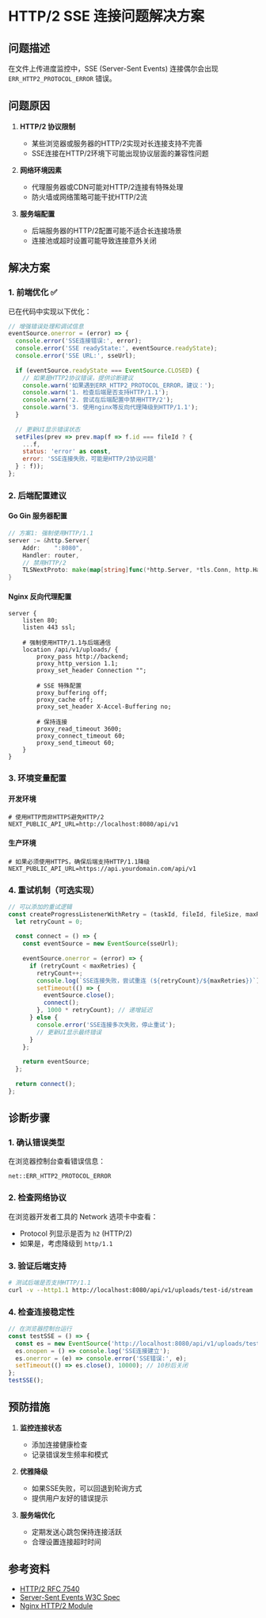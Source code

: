# HTTP/2 SSE 连接问题解决方案

## 问题描述

在文件上传进度监控中，SSE (Server-Sent Events) 连接偶尔会出现 `ERR_HTTP2_PROTOCOL_ERROR` 错误。

## 问题原因

1. **HTTP/2 协议限制**
   - 某些浏览器或服务器的HTTP/2实现对长连接支持不完善
   - SSE连接在HTTP/2环境下可能出现协议层面的兼容性问题

2. **网络环境因素**
   - 代理服务器或CDN可能对HTTP/2连接有特殊处理
   - 防火墙或网络策略可能干扰HTTP/2流

3. **服务端配置**
   - 后端服务器的HTTP/2配置可能不适合长连接场景
   - 连接池或超时设置可能导致连接意外关闭

## 解决方案

### 1. 前端优化 ✅

已在代码中实现以下优化：

```javascript
// 增强错误处理和调试信息
eventSource.onerror = (error) => {
  console.error('SSE连接错误:', error);
  console.error('SSE readyState:', eventSource.readyState);
  console.error('SSE URL:', sseUrl);
  
  if (eventSource.readyState === EventSource.CLOSED) {
    // 如果是HTTP2协议错误，提供诊断建议
    console.warn('如果遇到ERR_HTTP2_PROTOCOL_ERROR，建议：');
    console.warn('1. 检查后端是否支持HTTP/1.1');
    console.warn('2. 尝试在后端配置中禁用HTTP/2');
    console.warn('3. 使用nginx等反向代理降级到HTTP/1.1');
  }
  
  // 更新UI显示错误状态
  setFiles(prev => prev.map(f => f.id === fileId ? {
    ...f,
    status: 'error' as const,
    error: 'SSE连接失败，可能是HTTP/2协议问题'
  } : f));
};
```

### 2. 后端配置建议

#### Go Gin 服务器配置

```go
// 方案1: 强制使用HTTP/1.1
server := &http.Server{
    Addr:    ":8080",
    Handler: router,
    // 禁用HTTP/2
    TLSNextProto: make(map[string]func(*http.Server, *tls.Conn, http.Handler)),
}
```

#### Nginx 反向代理配置

```nginx
server {
    listen 80;
    listen 443 ssl;
    
    # 强制使用HTTP/1.1与后端通信
    location /api/v1/uploads/ {
        proxy_pass http://backend;
        proxy_http_version 1.1;
        proxy_set_header Connection "";
        
        # SSE 特殊配置
        proxy_buffering off;
        proxy_cache off;
        proxy_set_header X-Accel-Buffering no;
        
        # 保持连接
        proxy_read_timeout 3600;
        proxy_connect_timeout 60;
        proxy_send_timeout 60;
    }
}
```

### 3. 环境变量配置

#### 开发环境
```env
# 使用HTTP而非HTTPS避免HTTP/2
NEXT_PUBLIC_API_URL=http://localhost:8080/api/v1
```

#### 生产环境
```env
# 如果必须使用HTTPS，确保后端支持HTTP/1.1降级
NEXT_PUBLIC_API_URL=https://api.yourdomain.com/api/v1
```

### 4. 重试机制（可选实现）

```javascript
// 可以添加的重试逻辑
const createProgressListenerWithRetry = (taskId, fileId, fileSize, maxRetries = 3) => {
  let retryCount = 0;
  
  const connect = () => {
    const eventSource = new EventSource(sseUrl);
    
    eventSource.onerror = (error) => {
      if (retryCount < maxRetries) {
        retryCount++;
        console.log(`SSE连接失败，尝试重连 (${retryCount}/${maxRetries})`);
        setTimeout(() => {
          eventSource.close();
          connect();
        }, 1000 * retryCount); // 递增延迟
      } else {
        console.error('SSE连接多次失败，停止重试');
        // 更新UI显示最终错误
      }
    };
    
    return eventSource;
  };
  
  return connect();
};
```

## 诊断步骤

### 1. 确认错误类型

在浏览器控制台查看错误信息：

```
net::ERR_HTTP2_PROTOCOL_ERROR
```

### 2. 检查网络协议

在浏览器开发者工具的 Network 选项卡中查看：
- Protocol 列显示是否为 `h2` (HTTP/2)
- 如果是，考虑降级到 `http/1.1`

### 3. 验证后端支持

```bash
# 测试后端是否支持HTTP/1.1
curl -v --http1.1 http://localhost:8080/api/v1/uploads/test-id/stream
```

### 4. 检查连接稳定性

```javascript
// 在浏览器控制台运行
const testSSE = () => {
  const es = new EventSource('http://localhost:8080/api/v1/uploads/test/stream');
  es.onopen = () => console.log('SSE连接建立');
  es.onerror = (e) => console.error('SSE错误:', e);
  setTimeout(() => es.close(), 10000); // 10秒后关闭
};
testSSE();
```

## 预防措施

1. **监控连接状态**
   - 添加连接健康检查
   - 记录错误发生频率和模式

2. **优雅降级**
   - 如果SSE失败，可以回退到轮询方式
   - 提供用户友好的错误提示

3. **服务端优化**
   - 定期发送心跳包保持连接活跃
   - 合理设置连接超时时间

## 参考资料

- [HTTP/2 RFC 7540](https://tools.ietf.org/html/rfc7540)
- [Server-Sent Events W3C Spec](https://www.w3.org/TR/eventsource/)
- [Nginx HTTP/2 Module](http://nginx.org/en/docs/http/ngx_http_v2_module.html)